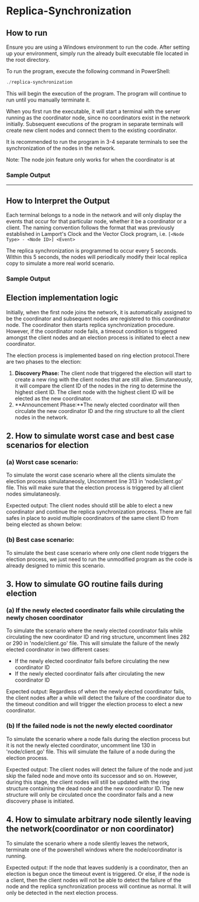 # Replica-Synchronization

## How to run

Ensure you are using a Windows environment to run the code. After setting up your environment, simply run the already built executable file located in the root directory.

To run the program, execute the following command in PowerShell:

```powershell
./replica-synchronization
```

This will begin the execution of the program. The program will continue to run until you manually terminate it.

When you first run the executable, it will start a terminal with the server running as the coordinator node, since no coordinators exist in the network initially. Subsequent executions of the program in separate terminals will create new client nodes and connect them to the existing coordinator.

It is recommended to run the program in 3-4 separate terminals to see the synchronization of the nodes in the network.

Note: The node join feature only works for when the coordinator is at 

### Sample Output

<!-- Sample output here -->

---

## How to Interpret the Output

Each terminal belongs to a node in the network and will only display the events that occur for that particular node, whether it be a coordinator or a client. The naming convention follows the format that was previously established in Lamport's Clock and the Vector Clock program, i.e. `[<Node Type> - <Node ID>] <Event>`

The replica synchronization is programmed to occur every 5 seconds. Within this 5 seconds, the nodes will periodically modify their local replica copy to simulate a more real world scenario.

### Sample Output

<!-- Sample output here -->

## Election implementation logic

Initially, when the first node joins the network, it is automatically assigned to be the coordinator and subsequent nodes are registered to this coordinator node. The coordinator then starts replica synchronization procedure. However, if the coordinator node fails, a timeout condition is triggered amongst the client nodes and an election process is initiated to elect a new coordinator.

<!-- Insert image of the timeout trigger here -->

The election process is implemented based on ring election protocol.There are two phases to the election:
1. **Discovery Phase:** The client node that triggered the election will start to create a new ring with the client nodes that are still alive. Simutaneously, it will compare the client ID of the nodes in the ring to determine the highest client ID. The client node with the highest client ID will be elected as the new coordinator.
2. **Announcement Phase:**The newly elected coordinator will then circulate the new coordinator ID and the ring structure to all the client nodes in the network. 

## 2. How to simulate worst case and best case scenarios for election

### (a) Worst case scenario:

To simulate the worst case scenario where all the clients simulate the election process simulataneosly, Uncomment line 313 in 'node/client.go' file. This will make sure that the election process is triggered by all client nodes simulataneosly.

Expected output: The client nodes should still be able to elect a new coordinator and continue the replica synchronization process. There are fail safes in place to avoid multiple coordinators of the same client ID from being elected as shown below:

<!-- insert picture of the fail safe -->

### (b) Best case scenario:

To simulate the best case scenario where only one client node triggers the election process, we just need to run the unmodified program as the code is already designed to mimic this scenario.

## 3. How to simulate GO routine fails during election 

### (a) If the newly elected coordinator fails while circulating the newly chosen coordinator

To simulate the scenario where the newly elected coordinator fails while circulating the new coordinator ID and ring structure, uncomment lines 282 or 290 in 'node/client.go' file. This will simulate the failure of the newly elected coordinator in two different cases:
- If the newly elected coordinator fails before circulating the new coordinator ID
- If the newly elected coordinator fails after circulating the new coordinator ID

Expected output: Regardless of when the newly elected coordinator fails, the client nodes after a while will detect the failure of the coordinator due to the timeout condition and will trigger the election process to elect a new coordinator.

### (b) If the failed node is not the newly elected coordinator

To simulate the scenario where a node fails during the election process but it is not the newly elected coordinator, uncomment line 130 in 'node/client.go' file. This will simulate the failure of a node during the election process.

Expected output: The client nodes will detect the failure of the node and just skip the failed node and move onto its successor and so on. However, during this stage, the client nodes will still be updated with the ring structure containing the dead node and the new coordinator ID. The new structure will only be circulated once the coordinator fails and a new discovery phase is initiated.

<!-- insert picture of the skipping successor -->

## 4. How to simulate arbitrary node silently leaving the network(coordinator or non coordinator)

To simulate the scenario where a node silently leaves the network, terminate one of the powershell windows where the node/coordinator is running.

Expected output: If the node that leaves suddenly is a coordinator, then an election is begun once the timeout event is triggered. Or else, if the node is a client, then the client nodes will not be able to detect the failure of the node and the replica synchronization process will continue as normal. It will only be detected in the next election process.